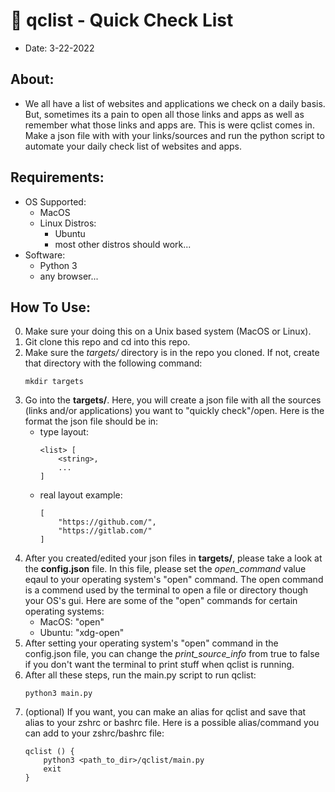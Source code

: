 # 📝 qclist - Quick Check List
- Date: 3-22-2022

## About:
- We all have a list of websites and applications we check on a daily basis. But, sometimes its a pain to open all those links and apps as well as remember what those links and apps are. This is were qclist comes in. Make a json file with with your links/sources and run the python script to automate your daily check list of websites and apps.

## Requirements:
- OS Supported:
    - MacOS
    - Linux Distros:
        - Ubuntu
        - most other distros should work...
- Software:
    - Python 3
    - any browser...

## How To Use:
0) Make sure your doing this on a Unix based system (MacOS or Linux).
1) Git clone this repo and cd into this repo.
2) Make sure the *targets/* directory is in the repo you cloned. If not, create that directory with the following command:
    ```
    mkdir targets
    ```
3) Go into the **targets/**. Here, you will create a json file with all the sources (links and/or applications) you want to "quickly check"/open. Here is the format the json file should be in:
    - type layout:
        ```
        <list> [
            <string>,
            ...
        ]
        ```
    - real layout example:
        ```
        [
            "https://github.com/",
            "https://gitlab.com/"
        ]
        ```
4) After you created/edited your json files in **targets/**, please take a look at the **config.json** file. In this file, please set the *open_command* value eqaul to your operating system's "open" command. The open command is a commend used by the terminal to open a file or directory though your OS's gui. Here are some of the "open" commands for certain operating systems:
    - MacOS: "open"
    - Ubuntu: "xdg-open"
5) After setting your operating system's "open" command in the config.json file, you can change the *print_source_info* from true to false if you don't want the terminal to print stuff when qclist is running.
6) After all these steps, run the main.py script to run qclist:
    ```
    python3 main.py
    ```
7) (optional) If you want, you can make an alias for qclist and save that alias to your zshrc or bashrc file. Here is a possible alias/command you can add to your zshrc/bashrc file:
    ```
    qclist () {
        python3 <path_to_dir>/qclist/main.py
        exit
    }
    ```

